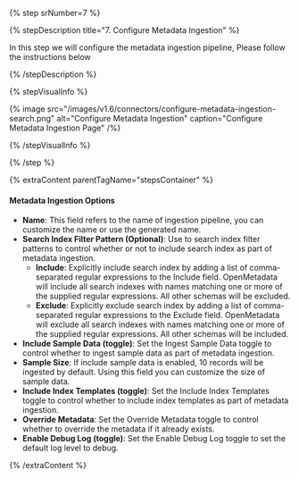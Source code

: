 {% step srNumber=7 %}

{% stepDescription title="7. Configure Metadata Ingestion" %}

In this step we will configure the metadata ingestion pipeline,
Please follow the instructions below

{% /stepDescription %}

{% stepVisualInfo %}

{% image
src="/images/v1.6/connectors/configure-metadata-ingestion-search.png"
alt="Configure Metadata Ingestion"
caption="Configure Metadata Ingestion Page" /%}

{% /stepVisualInfo %}

{% /step %}

{% extraContent parentTagName="stepsContainer" %}

#### Metadata Ingestion Options

- **Name**: This field refers to the name of ingestion pipeline, you can customize the name or use the generated name.
- **Search Index Filter Pattern (Optional)**: Use to search index filter patterns to control whether or not to include search index as part of metadata ingestion.
    - **Include**: Explicitly include search index by adding a list of comma-separated regular expressions to the Include field. OpenMetadata will include all search indexes with names matching one or more of the supplied regular expressions. All other schemas will be excluded.
    - **Exclude**: Explicitly exclude search index by adding a list of comma-separated regular expressions to the Exclude field. OpenMetadata will exclude all search indexes with names matching one or more of the supplied regular expressions. All other schemas will be included.
- **Include Sample Data (toggle)**: Set the Ingest Sample Data toggle to control whether to ingest sample data as part of metadata ingestion.
- **Sample Size**: If include sample data is enabled, 10 records will be ingested by default. Using this field you can customize the size of sample data.
- **Include Index Templates (toggle)**: Set the Include Index Templates toggle to control whether to include index templates as part of metadata ingestion.
- **Override Metadata**: Set the Override Metadata toggle to control whether to override the metadata if it already exists.
- **Enable Debug Log (toggle)**: Set the Enable Debug Log toggle to set the default log level to debug.


{% /extraContent %}
